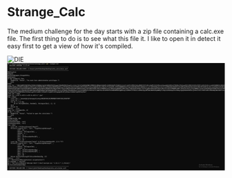 # Strange_Calc

The medium challenge for the day starts with a zip file containing a calc.exe file. The first thing to do is to see what this file it. I like to open it in detect it easy first to get a view of how it's compiled.

![DIE](img/)
![autoit](strange_calc_autoscript.jpg)